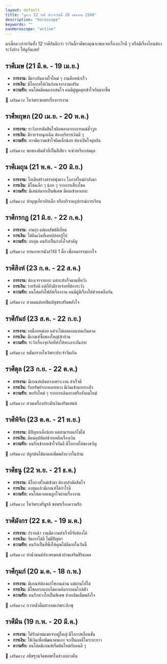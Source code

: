 ```yaml
---
layout: default
title: "ดูดวง 12 ราศี ประจำวันนี้ 28 เมษายน 2568"
description: "horoscope"
keywords: ""
navHoroscope: "active"
---
```

<div class="col-md-12">
  <p>มาเช็กดวงรายวันทั้ง 12 ราศีกันดีกว่า ว่าวันนี้ราศีของคุณจะพบเจอเรื่องอะไรดี ๆ หรือมีเรื่องไหนต้องระวังบ้าง ไปดูกันเลย!</p>
  <section>
    <h2>ราศีเมษ (21 มี.ค. - 19 เม.ย.)</h2>
    <ul>
      <li><strong>การงาน:</strong> มีแรงบันดาลใจใหม่ ๆ งานคืบหน้าเร็ว</li>
      <li><strong>การเงิน:</strong> มีโอกาสได้เงินก้อนจากงานเสริม</li>
      <li><strong>ความรัก:</strong> คนโสดมีคนแอบสนใจ คนมีคู่พูดคุยเข้าใจกันมากขึ้น</li>
    </ul>
    <p>🔮 <em>เสริมดวง:</em> ไหว้พระขอพรเรื่องการงาน</p>
  </section>
  <section>
    <h2>ราศีพฤษภ (20 เม.ย. - 20 พ.ค.)</h2>
    <ul>
      <li><strong>การงาน:</strong> ระวังการตัดสินใจผิดพลาดจากอารมณ์ชั่ววูบ</li>
      <li><strong>การเงิน:</strong> มีรายจ่ายฉุกเฉิน ต้องบริหารเงินดี ๆ</li>
      <li><strong>ความรัก:</strong> อาจมีความเข้าใจผิดเล็กน้อย ต้องเปิดใจคุยกัน</li>
    </ul>
    <p>🔮 <em>เสริมดวง:</em> พกของติดตัวที่เป็นสีเขียว จะช่วยเรียกสมดุล</p>
  </section>
  <section>
    <h2>ราศีเมถุน (21 พ.ค. - 20 มิ.ย.)</h2>
    <ul>
      <li><strong>การงาน:</strong> ไอเดียสร้างสรรค์พุ่งแรง โอกาสใหม่กำลังมา</li>
      <li><strong>การเงิน:</strong> มีโชคเล็ก ๆ น้อย ๆ จากการเสี่ยงโชค</li>
      <li><strong>ความรัก:</strong> มีเสน่ห์มากเป็นพิเศษ มีคนเข้าหาเยอะ</li>
    </ul>
    <p>🔮 <em>เสริมดวง:</em> ทำบุญเกี่ยวกับเด็ก หรือบริจาคอุปกรณ์การเรียน</p>
  </section>
  <section>
    <h2>ราศีกรกฎ (21 มิ.ย. - 22 ก.ค.)</h2>
    <ul>
      <li><strong>การงาน:</strong> งานยุ่ง แต่ผลลัพธ์ดีเยี่ยม</li>
      <li><strong>การเงิน:</strong> ได้คืนเงินที่เคยปล่อยกู้ไป</li>
      <li><strong>ความรัก:</strong> อบอุ่น คนรักเป็นกำลังใจสำคัญ</li>
    </ul>
    <p>🔮 <em>เสริมดวง:</em> ทานอาหารมังสวิรัติ 1 มื้อ เพื่อลดกรรมเบาใจ</p>
  </section>
  <section>
    <h2>ราศีสิงห์ (23 ก.ค. - 22 ส.ค.)</h2>
    <ul>
      <li><strong>การงาน:</strong> ต้องเจรจาเยอะ แต่จะสำเร็จตามที่หวัง</li>
      <li><strong>การเงิน:</strong> รายรับดี แต่ก็ยังมีรายจ่ายที่ต้องระวัง</li>
      <li><strong>ความรัก:</strong> คนโสดยังโฟกัสเรื่องงาน คนมีคู่มีเรื่องให้ช่วยเหลือกัน</li>
    </ul>
    <p>🔮 <em>เสริมดวง:</em> สวดมนต์บทชินบัญชรเสริมพลังใจ</p>
  </section>
  <section>
    <h2>ราศีกันย์ (23 ส.ค. - 22 ก.ย.)</h2>
    <ul>
      <li><strong>การงาน:</strong> เหนื่อยหน่อย แต่จะได้ผลตอบแทนเกินคาด</li>
      <li><strong>การเงิน:</strong> มีเกณฑ์ซื้อของใหญ่เข้าบ้าน</li>
      <li><strong>ความรัก:</strong> ระวังเรื่องจุกจิกที่ทำให้ทะเลาะกันง่าย</li>
    </ul>
    <p>🔮 <em>เสริมดวง:</em> หมั่นกราบไหว้พระประจำวันเกิด</p>
  </section>
  <section>
    <h2>ราศีตุล (23 ก.ย. - 22 ต.ค.)</h2>
    <ul>
      <li><strong>การงาน:</strong> มีเกณฑ์เดินทางเพราะงาน สำเร็จดี</li>
      <li><strong>การเงิน:</strong> รับทรัพย์จากหลายทาง มีเงินเข้ามากระเป๋า</li>
      <li><strong>ความรัก:</strong> พบรักใหม่ ๆ จากการเดินทางหรือสังคมใหม่</li>
    </ul>
    <p>🔮 <em>เสริมดวง:</em> สวมเครื่องประดับเงินเสริมเสน่ห์</p>
  </section>
  <section>
    <h2>ราศีพิจิก (23 ต.ค. - 21 พ.ย.)</h2>
    <ul>
      <li><strong>การงาน:</strong> มีปัญหาเล็กน้อย แต่สามารถแก้ไขได้</li>
      <li><strong>การเงิน:</strong> มีคนอุปถัมภ์ช่วยเหลือเรื่องเงิน</li>
      <li><strong>ความรัก:</strong> คนรักเข้าอกเข้าใจกันดี มีโอกาสได้ของขวัญ</li>
    </ul>
    <p>🔮 <em>เสริมดวง:</em> ปลูกต้นไม้มงคลเพิ่มพลังบวกในบ้าน</p>
  </section>
  <section>
    <h2>ราศีธนู (22 พ.ย. - 21 ธ.ค.)</h2>
    <ul>
      <li><strong>การงาน:</strong> มีโอกาสใหม่เข้ามา ต้องกล้าตัดสินใจ</li>
      <li><strong>การเงิน:</strong> ลงทุนแล้วมีเกณฑ์ได้กำไรดี</li>
      <li><strong>ความรัก:</strong> คนโสดเจอคนถูกใจผ่านเรื่องงาน</li>
    </ul>
    <p>🔮 <em>เสริมดวง:</em> ไหว้พระตรีมูรติ ขอพรเรื่องความรัก</p>
  </section>
  <section>
    <h2>ราศีมังกร (22 ธ.ค. - 19 ม.ค.)</h2>
    <ul>
      <li><strong>การงาน:</strong> ก้าวหน้า งานมีความสำเร็จที่จับต้องได้</li>
      <li><strong>การเงิน:</strong> จัดการได้ดี ไม่มีปัญหา</li>
      <li><strong>ความรัก:</strong> คนรักเป็นที่พึ่งให้คุณได้ดีมากในวันนี้</li>
    </ul>
    <p>🔮 <em>เสริมดวง:</em> ทำน้ำมนต์ประพรมหน้าบ้านเสริมสิริมงคล</p>
  </section>
  <section>
    <h2>ราศีกุมภ์ (20 ม.ค. - 18 ก.พ.)</h2>
    <ul>
      <li><strong>การงาน:</strong> มีเกณฑ์ต้องแก้ไขงานด่วน แต่ผ่านไปได้</li>
      <li><strong>การเงิน:</strong> มีโชคลาภแบบไม่คาดคิดจากคนใกล้ตัว</li>
      <li><strong>ความรัก:</strong> คนรักห่วงใยเป็นพิเศษ ช่วยเติมเต็มพลังใจ</li>
    </ul>
    <p>🔮 <em>เสริมดวง:</em> ถวายน้ำดื่มสะอาดแก่พระภิกษุ</p>
  </section>
  <section>
    <h2>ราศีมีน (19 ก.พ. - 20 มี.ค.)</h2>
    <ul>
      <li><strong>การงาน:</strong> ได้รับคำชมเชยจากผู้ใหญ่ มีโอกาสเลื่อนขั้น</li>
      <li><strong>การเงิน:</strong> ใช้เงินเพื่อพัฒนาตนเอง จะเป็นผลดีในระยะยาว</li>
      <li><strong>ความรัก:</strong> คนโสดมีเกณฑ์เริ่มต้นใหม่กับคนดี ๆ</li>
    </ul>
    <p>🔮 <em>เสริมดวง:</em> อธิษฐานจิตขอพรในช่วงกลางคืน</p>
  </section>
</div>
